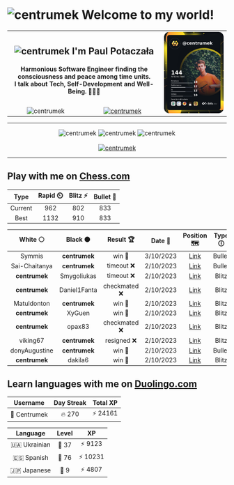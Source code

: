 <h1>
  <img
    src="https://emojis.slackmojis.com/emojis/images/1531849430/4246/blob-sunglasses.gif"
    width="30"
    alt="centrumek"
  />
  Welcome to my world!
</h1>

<table>
  <tbody>
    <tr>
      <td align="center" width="70%" colspan="2">
        <h2>
          <img
            src="https://raw.githubusercontent.com/MartinHeinz/MartinHeinz/master/wave.gif"
            width="30px"
            alt="centrumek"
          />
          I'm Paul Potaczała
        </h2>
        <h4>
          Harmonious Software Engineer finding the consciousness and peace among time units.
          <br/>
          I talk about Tech, Self-Development and Well-Being. 🌿🧘🚀
        </h4>
      </td>
      <td width="30%" rowspan="2">
        <a href="https://app.daily.dev/centrumek">
          <img
            src="./devcard.png"
            alt="centrumek"
          />
        </a>
      </td>
    </tr>
    <tr align="center">
      <td>
        <img
          src="https://komarev.com/ghpvc/?username=centrumek&label=visitors&color=0e75b6&style=flat"
          alt="centrumek"
        >
      </td>
      <td>
        <a href="https://stackoverflow.com/users/14496012/centrumek">
          <img
            src="https://stackoverflow.com/users/flair/14496012.png?theme=dark"
            alt="centrumek"
          >
        </a>
      </td>
    </tr>
  </tbody>
</table>

---
<div align="center">
  <img 
    src="https://github-readme-stats.vercel.app/api?username=centrumek&show_icons=true&count_private=true&theme=dark&hide_border=true&hide=issues,contribs&bg_color=00000000"
    alt="centrumek"
  />
  <img
    src="https://github-readme-stats.vercel.app/api/top-langs/?username=centrumek&layout=compact&hide_border=true&theme=dark&bg_color=00000000&langs_count=6&exclude_repo=air-statistic-app"
    alt="centrumek"
  />
  <img 
    src="https://github-readme-streak-stats.herokuapp.com?user=centrumek&theme=dark&hide_border=true&background=FFFFFF00"
    alt="centrumek"
  />
  <br/>
  <br/>
  <a href="https://www.buymeacoffee.com/centrumek">
    <img
      src="https://cdn.buymeacoffee.com/buttons/v2/default-orange.png"
      height="50"
      width="210"
      alt="centrumek"
    />
  </a>
</div>

---

## Play with me on [Chess.com](https://www.chess.com/member/centrumek)

<div align="center">
<!--START_SECTION:chessStats-->
<!-- Automatically generated with https://github.com/Balastrong/chess-stats-action -->

| Type | Rapid ⏲️ | Blitz ⚡ | Bullet 🔫 |
|:---:|:---:|:---:|:---:|
| Current | 962 | 802 | 833 |
| Best | 1132 | 910 | 833 |

| White ⚪ | Black ⚫ | Result 🏆 | Date 📅 | Position 🗺️ | Type 🕕 |
|:---:|:---:|:---:|:---:|:---:|:---:|
| Symmis | **centrumek** | win 🥇 | 3/10/2023 | <a href="http://www.ee.unb.ca/cgi-bin/tervo/fen.pl?select=8/8/4p3/1k2N3/2RpP3/1P1P4/r1K2PPP/7r w - -">Link</a> | Bullet |
| Sai-Chaitanya | **centrumek** | timeout ❌ | 2/10/2023 | <a href="http://www.ee.unb.ca/cgi-bin/tervo/fen.pl?select=8/R3Rp1r/k7/2pp4/8/2P1Q3/PP3PPP/6K1 b - -">Link</a> | Bullet |
| **centrumek** | Smygoliukas | timeout ❌ | 2/10/2023 | <a href="http://www.ee.unb.ca/cgi-bin/tervo/fen.pl?select=5rk1/4Q1p1/p6p/1pP5/2p5/8/PKP5/8 w - -">Link</a> | Blitz |
| **centrumek** | Daniel1Fanta | checkmated ❌ | 2/10/2023 | <a href="http://www.ee.unb.ca/cgi-bin/tervo/fen.pl?select=r7/p6R/2p1k1p1/1p1p1bQ1/5P2/PP6/6P1/Kq6 w - -">Link</a> | Blitz |
| Matuldonton | **centrumek** | win 🥇 | 2/10/2023 | <a href="http://www.ee.unb.ca/cgi-bin/tervo/fen.pl?select=3r4/p6p/8/4Q1pk/7b/5r1K/1PP5/R7 w - -">Link</a> | Blitz |
| **centrumek** | XyGuen | win 🥇 | 2/10/2023 | <a href="http://www.ee.unb.ca/cgi-bin/tervo/fen.pl?select=r4kr1/1p3Q2/p7/1B1p2p1/8/8/q5PP/1R3RK1 b - -">Link</a> | Blitz |
| **centrumek** | opax83 | checkmated ❌ | 2/10/2023 | <a href="http://www.ee.unb.ca/cgi-bin/tervo/fen.pl?select=1k1r1r2/1p3pp1/p3p1b1/3pP3/8/1pQ5/q1P4P/K2R3R w - -">Link</a> | Blitz |
| viking67 | **centrumek** | resigned ❌ | 2/10/2023 | <a href="http://www.ee.unb.ca/cgi-bin/tervo/fen.pl?select=8/2r5/3Qkp1p/4p3/4P3/2P5/1P1R1PPP/3R2K1 b - -">Link</a> | Blitz |
| donyAugustine | **centrumek** | win 🥇 | 2/10/2023 | <a href="http://www.ee.unb.ca/cgi-bin/tervo/fen.pl?select=r4rk1/pp4p1/2pb3p/3Pn1pP/1P6/P1P5/3N1qB1/R2Q1K1R w - -">Link</a> | Bullet |
| **centrumek** | dakila6 | win 🥇 | 2/10/2023 | <a href="http://www.ee.unb.ca/cgi-bin/tervo/fen.pl?select=4R1k1/6pp/8/2p2Q2/8/1P2P2P/r4P2/2KR4 b - -">Link</a> | Blitz |

<!--END_SECTION:chessStats-->
</div>

## Learn languages with me on [Duolingo.com](https://www.duolingo.com/profile/Centrumek)

<div align="center">
<!--START_SECTION:duolingoStats-->
<!-- Automatically generated with https://github.com/centrumek/duolingo-readme-stats-->

| Username | Day Streak | Total XP |
|:---:|:---:|:---:|
| 👤 Centrumek | 🔥 270 | ⚡ 24161 |

| Language | Level | XP |
|:---:|:---:|:---:|
| 🇺🇦 Ukrainian | 👑 37 | ⚡ 9123 |
| 🇪🇸 Spanish | 👑 76 | ⚡ 10231 |
| 🇯🇵 Japanese | 👑 9 | ⚡ 4807 |

<!--END_SECTION:duolingoStats-->
</div>
<!--
**centrumek/centrumek** is a ✨ _special_ ✨ repository because its `README.md` (this file) appears on your GitHub profile.

Here are some ideas to get you started:

- 🔭 I’m currently working on ...
- 🌱 I’m currently learning ...
- 👯 I’m looking to collaborate on ...
- 🤔 I’m looking for help with ...
- 💬 Ask me about ...
- 📫 How to reach me: ...
- 😄 Pronouns: ...
- ⚡ Fun fact: ...
-->
